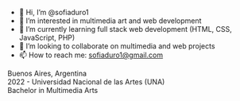- 👋 Hi, I’m @sofiaduro1  
- 👀 I’m interested in multimedia art and web development  
- 🌱 I’m currently learning full stack web development (HTML, CSS, JavaScript, PHP)  
- 💞️ I’m looking to collaborate on multimedia and web projects  
- 📫 How to reach me: sofiaduro1@gmail.com  

Buenos Aires, Argentina  
2022 - Universidad Nacional de las Artes (UNA)  
Bachelor in Multimedia Arts  
<!---
sofiaduro1/sofiaduro1 is a ✨ special ✨ repository because its `README.md` (this file) appears on your GitHub profile.
You can click the Preview link to take a look at your changes.
--->
